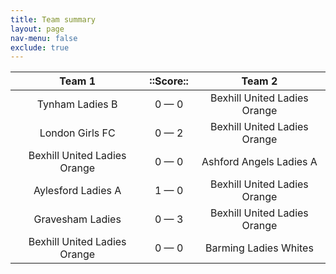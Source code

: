```yaml
---
title: Team summary
layout: page
nav-menu: false
exclude: true
---
```




|            Team 1            |  ::Score::  |            Team 2            |
|:----------------------------:|:-----------:|:----------------------------:|
|       Tynham Ladies B        | 0 &mdash; 0 | Bexhill United Ladies Orange |
|       London Girls FC        | 0 &mdash; 2 | Bexhill United Ladies Orange |
| Bexhill United Ladies Orange | 0 &mdash; 0 |   Ashford Angels Ladies A    |
|      Aylesford Ladies A      | 1 &mdash; 0 | Bexhill United Ladies Orange |
|       Gravesham Ladies       | 0 &mdash; 3 | Bexhill United Ladies Orange |
| Bexhill United Ladies Orange | 0 &mdash; 0 |    Barming Ladies Whites     |

 <br /><br /><br />